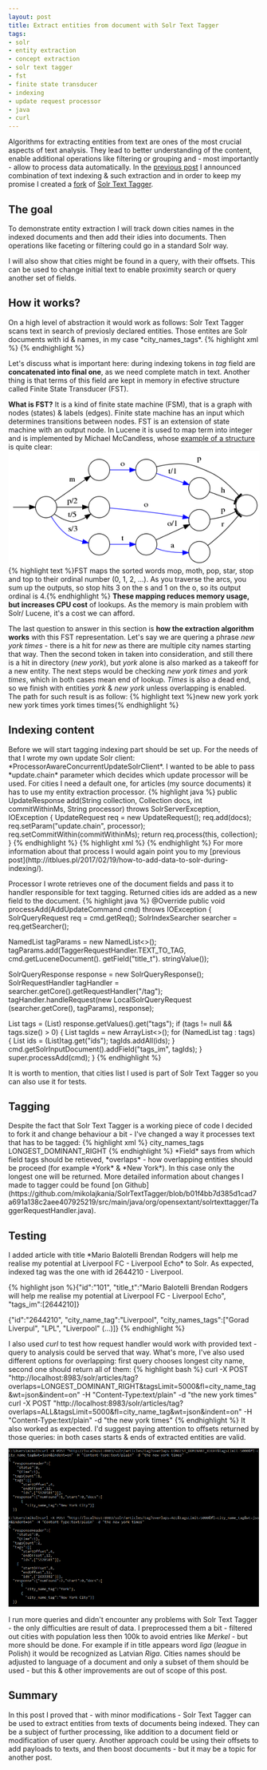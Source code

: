 ```yaml
---
layout: post
title: Extract entities from document with Solr Text Tagger
tags:
- solr
- entity extraction
- concept extraction
- solr text tagger
- fst
- finite state transducer
- indexing
- update request processor
- java
- curl
---
```

Algorithms for extracting entities from text are ones of the most crucial aspects of text analysis. They lead to better understanding of the content, enable additional operations like filtering or grouping and - most importantly - allow to process data automatically. In the [previous post](http://itblues.pl/2017/02/19/how-to-add-data-to-solr-during-indexing/) I announced combination of text indexing & such extraction and in order to keep my promise I created a [fork](https://github.com/mikolajkania/SolrTextTagger) of [Solr Text Tagger](https://github.com/OpenSextant/SolrTextTagger).

<!--excerpt-->

<h2>The goal</h2>
To demonstrate entity extraction I will track down cities names in the indexed documents and then add their idies into documents. Then operations like faceting or filtering could go in a standard Solr way. 

I will also show that cities might be found in a query, with their offsets. This can be used to change initial text to enable proximity search or query another set of fields.

<h2>How it works?</h2>
On a high level of abstraction it would work as follows: Solr Text Tagger scans text in search of previosly declared entities. Those entites are Solr documents with id & names, in my case *city_names_tags*. 
{% highlight xml %}
<dynamicField name="*_tag" type="tag" indexed="true" stored="true"/>
<dynamicField name="*_tags" type="tag" indexed="true" stored="true" multiValued="true"/>

<fieldType name="tag" class="solr.TextField" positionIncrementGap="100" postingsFormat="Memory" omitTermFreqAndPositions="true" omitNorms="true">
  <analyzer type="index">
    <tokenizer class="solr.StandardTokenizerFactory"/>
    <filter class="solr.EnglishPossessiveFilterFactory" />
    <filter class="solr.ASCIIFoldingFilterFactory"/>
    <filter class="solr.LowerCaseFilterFactory" />
    <filter class="solr.StopFilterFactory" ignoreCase="true" words="stopwords.txt"/>
    <filter class="org.opensextant.solrtexttagger.ConcatenateFilterFactory" />
  </analyzer>
  <analyzer type="query">
	<tokenizer class="solr.StandardTokenizerFactory"/>
	<filter class="solr.EnglishPossessiveFilterFactory" />
	<filter class="solr.ASCIIFoldingFilterFactory"/>
	<filter class="solr.StopFilterFactory" ignoreCase="true" words="stopwords.txt"/>
	<filter class="solr.LowerCaseFilterFactory" />
  </analyzer>
</fieldType>
{% endhighlight %}

Let's discuss what is important here: during indexing tokens in *tag* field are **concatenated into final one**, as we need complete match in text. Another thing is that terms of this field are kept in memory in efective structure called Finite State Transducer (FST).

**What is FST?** It is a kind of finite state machine (FSM), that is a graph with nodes (states) & labels (edges). Finite state machine has an input which determines transitions between nodes. FST is an extension of state machine with an output node. In Lucene it is used to map term into integer and is implemented by Michael McCandless, whose [example of a structure](http://blog.mikemccandless.com/2010/12/using-finite-state-transducers-in.html) is quite clear:
![placeholder](https://raw.githubusercontent.com/mikolajkania/mikolajkania.github.io/master/_images/2017-03-30-fst.png "fst")
{% highlight text %}FST maps the sorted words mop, moth, pop, star, stop and top 
to their ordinal number (0, 1, 2, ...). As you traverse the 
arcs, you sum up the outputs, so stop hits 3 on the s and 1 
on the o, so its output ordinal is 4.{% endhighlight %}
**These mapping reduces memory usage, but increases CPU cost** of lookups. As the memory is main problem with Solr/ Lucene, it's a cost we can afford. 

The last question to answer in this section is **how the extraction algorithm works** with this FST representation. Let's say we are quering a phrase *new york times* - there is a hit for *new* as there are multiple city names starting that way. Then the second token in taken into consideration, and still there is a hit in directory (*new york*), but *york* alone is also marked as a takeoff for a new entity. The next steps would be checking *new york times* and *york times*, which in both cases mean end of lookup. *Times* is also a dead end, so we finish with entities *york* & *new york* unless overlapping is enabled. The path for such result is as follow:
{% highlight text %}new
new york
york
new york times
york times
times{% endhighlight %}

<h2>Indexing content</h2>
Before we will start tagging indexing part should be set up. For the needs of that I wrote my own update Solr client: *ProcessorAwareConcurrentUpdateSolrClient*. I wanted to be able to pass *update.chain* parameter which decides which update processor will be used. For cities I need a default one, for articles (my source documents) it has to use my entity extraction processor.
{% highlight java %}
public UpdateResponse add(String collection, Collection<SolrInputDocument> docs, int commitWithinMs, String processor) throws SolrServerException, IOException {
	UpdateRequest req = new UpdateRequest();
	req.add(docs);
	req.setParam("update.chain", processor);
	req.setCommitWithin(commitWithinMs);
	return req.process(this, collection);
}
{% endhighlight %}
{% highlight xml %}
<updateRequestProcessorChain name="process-articles">
 <processor class="pl.itblues.solrplugin.ArticleProcessorFactory"/>
 <processor class="solr.LogUpdateProcessorFactory" />
 <processor class="solr.DistributedUpdateProcessorFactory" />
 <processor class="solr.RunUpdateProcessorFactory" />
</updateRequestProcessorChain>
<updateRequestProcessorChain name="process-default">
 <processor class="solr.LogUpdateProcessorFactory" />
 <processor class="solr.DistributedUpdateProcessorFactory" />
 <processor class="solr.RunUpdateProcessorFactory" />
</updateRequestProcessorChain>
{% endhighlight %}
For more information about that process I would again point you to my [previous post](http://itblues.pl/2017/02/19/how-to-add-data-to-solr-during-indexing/).

Processor I wrote retrieves one of the document fields and pass it to handler responsible for text tagging. Returned cities ids are added as a new field to the document. 
{% highlight java %}
@Override
public void processAdd(AddUpdateCommand cmd) throws IOException {
  SolrQueryRequest req = cmd.getReq();
  SolrIndexSearcher searcher = req.getSearcher();

  NamedList<String> tagParams = new NamedList<>();
  tagParams.add(TaggerRequestHandler.TEXT_TO_TAG, 
    cmd.getLuceneDocument().
	getField("title_t").
	stringValue());

  SolrQueryResponse response = new SolrQueryResponse();
  SolrRequestHandler tagHandler = 
    searcher.getCore().getRequestHandler("/tag");
  tagHandler.handleRequest(new LocalSolrQueryRequest
    (searcher.getCore(), tagParams), response);
	

  List<NamedList> tags = (List<NamedList>) 
    response.getValues().get("tags");
  if (tags != null && tags.size() > 0) {
    List<Integer> tagIds = new ArrayList<>();
	for (NamedList tag : tags) {
	  List<Integer> ids = (List<Integer>)tag.get("ids");
	  tagIds.addAll(ids);
	}
	cmd.getSolrInputDocument().addField("tags_im", tagIds);
  }
  super.processAdd(cmd);
}
{% endhighlight %}

It is worth to mention, that cities list I used is part of Solr Text Tagger so you can also use it for tests.

<h2>Tagging</h2>
Despite the fact that Solr Text Tagger is a working piece of code I decided to fork it and change behaviour a bit - I've changed a way it processes text that has to be tagged:
{% highlight xml %}
<requestHandler name="/tag" class="org.opensextant.solrtexttagger.TaggerRequestHandler">
  <lst name="defaults">
    <str name="field">city_names_tags</str>    
    <str name="overlaps">LONGEST_DOMINANT_RIGHT</str>  
  </lst>
</requestHandler>
{% endhighlight %}
*Field* says from which field tags should be retieved, *overlaps* - how overlapping entities should be proceed (for example *York* & *New York*). In this case only the longest one will be returned. More detailed information about changes I made to tagger could be found [on Github](https://github.com/mikolajkania/SolrTextTagger/blob/b01f4bb7d385d1cad7a691a138c2aee407925219/src/main/java/org/opensextant/solrtexttagger/TaggerRequestHandler.java).

<h2>Testing</h2>
I added article with title *Mario Balotelli Brendan Rodgers will help me realise my potential at Liverpool FC - Liverpool Echo* to Solr. As expected, indexed tag was the one with id 2644210 - Liverpool.

{% highlight json %}{"id":"101",
"title_t":"Mario Balotelli Brendan Rodgers will help me realise my potential at Liverpool FC - Liverpool Echo",
"tags_im":[2644210]}

{"id":"2644210",
"city_name_tag":"Liverpool",
"city_names_tags":["Gorad Liverpul",
"LPL", "Liverpool" (...)]}
{% endhighlight %}

I also used *curl* to test how request handler would work with provided text - query to analysis could be served that way. What's more, I've also used different options for overlapping: first query chooses longest city name, second one should return all of them:
{% highlight bash %}
curl -X POST "http://localhost:8983/solr/articles/tag?overlaps=LONGEST_DOMINANT_RIGHT&tagsLimit=5000&fl=city_name_tag&wt=json&indent=on" -H "Content-Type:text/plain" -d "the new york times"
curl -X POST "http://localhost:8983/solr/articles/tag?overlaps=ALL&tagsLimit=5000&fl=city_name_tag&wt=json&indent=on" -H "Content-Type:text/plain" -d "the new york times"
{% endhighlight %}
It also worked as expected. I'd suggest paying attention to offsets returned by those queries: in both cases starts & ends of extracted entities are valid.

![placeholder](https://raw.githubusercontent.com/mikolajkania/mikolajkania.github.io/master/_images/2017-03-30-results.PNG "curl results")

I run more queries and didn't encounter any problems with Solr Text Tagger - the only difficulties are result of data. I preprocessed them a bit - filtered out cities with population less then 100k to avoid entries like *Merkel* - but more should be done. For example if in title appears word *liga* (*league* in Polish) it would be recognized as Latvian *Riga*. Cities names should be adjusted to language of a document and only a subset of them should be used - but this & other improvements are out of scope of this post.

<h2>Summary</h2>
In this post I proved that - with minor modifications - Solr Text Tagger can be used to extract entities from texts of documents being indexed. They can be a subject of further processing, like addition to a document field or modification of user query. Another approach could be using their offsets to add payloads to texts, and then boost documents - but it may be a topic for another post.